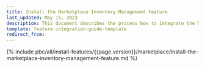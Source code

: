 ```yaml
---
title: Install the Marketplace Inventory Management feature
last_updated: May 15, 2023
description: This document describes the process how to integrate the Marketplace Inventory Management feature into a Spryker project.
template: feature-integration-guide-template
redirect_from:
---
```


{% include pbc/all/install-features/{{page.version}}/marketplace/install-the-marketplace-inventory-management-feature.md %} <!-- To edit, see /_includes/pbc/all/install-features/202311.0/marketplace/install-the-marketplace-inventory-management-feature.md -->
